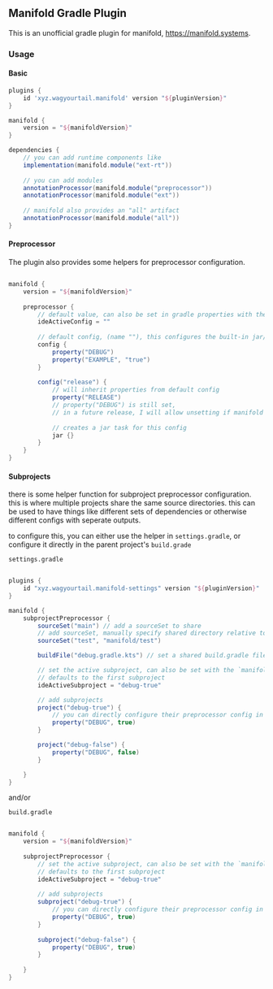## Manifold Gradle Plugin

This is an unofficial gradle plugin for manifold, https://manifold.systems.

### Usage


#### Basic

```groovy
plugins {
    id 'xyz.wagyourtail.manifold' version "${pluginVersion}"
}

manifold {
    version = "${manifoldVersion}"
}

dependencies {
    // you can add runtime components like
    implementation(manifold.module("ext-rt"))
    
    // you can add modules
    annotationProcessor(manifold.module("preprocessor"))
    annotationProcessor(manifold.module("ext"))
    
    // manifold also provides an "all" artifact
    annotationProcessor(manifold.module("all"))
}

```

#### Preprocessor

The plugin also provides some helpers for preprocessor configuration.

```groovy

manifold {
    version = "${manifoldVersion}"
    
    preprocessor {
        // default value, can also be set in gradle properties with the `manifold.ideActiveConfig` property
        ideActiveConfig = "" 
        
        // default config, (name ""), this configures the built-in jar/processesources/compileJava tasks
        config {
            property("DEBUG")
            property("EXAMPLE", "true")
        }
        
        config("release") {
            // will inherit properties from default config
            property("RELEASE")
            // property("DEBUG") is still set, 
            // in a future release, I will allow unsetting if manifold adds support for un-setting properties on the cli
            
            // creates a jar task for this config
            jar {}
        }
    }
}
```


#### Subprojects

there is some helper function for subproject preprocessor configuration. this is where multiple projects share the same source directories.
this can be used to have things like different sets of dependencies or otherwise different configs with seperate outputs.

to configure this, you can either use the helper in `settings.gradle`, or configure it directly in the parent project's
`build.grade`

`settings.gradle`
```groovy

plugins {
    id "xyz.wagyourtail.manifold-settings" version "${pluginVersion}"
}

manifold {
    subprojectPreprocessor {
        sourceSet("main") // add a sourceSet to share
        // add sourceSet, manually specify shared directory relative to root project's dir
        sourceSet("test", "manifold/test")

        buildFile("debug.gradle.kts") // set a shared build.gradle file for use by the subprojects

        // set the active subproject, can also be set with the `manifold.ideActiveSubproject` gradle property
        // defaults to the first subproject
        ideActiveSubproject = "debug-true"

        // add subprojects
        project("debug-true") {
            // you can directly configure their preprocessor config in the settings, or you can do so in the build.gradle file
            property("DEBUG", true)
        }

        project("debug-false") {
            property("DEBUG", false)
        }

    }
}
```

and/or

`build.gradle`
```groovy

manifold {
    version = "${manifoldVersion}"
    
    subprojectPreprocessor {
        // set the active subproject, can also be set with the `manifold.ideActiveSubproject` gradle property
        // defaults to the first subproject
        ideActiveSubproject = "debug-true"
        
        // add subprojects
        subproject("debug-true") {
            // you can directly configure their preprocessor config in the settings, or you can do so in the build.gradle file
            property("DEBUG", true)
        }
        
        subproject("debug-false") {
            property("DEBUG", true)
        }
        
    }
}

```

